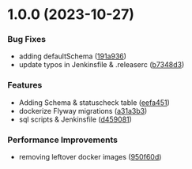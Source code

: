 # 1.0.0 (2023-10-27)


### Bug Fixes

* adding defaultSchema ([191a936](https://github.com/csye7125-fall2023-group05/webapp-db/commit/191a9365c1614c2af5ba22f8c38dfe155f28f807))
* update typos in Jenkinsfile & .releaserc ([b7348d3](https://github.com/csye7125-fall2023-group05/webapp-db/commit/b7348d31353783dc36548885bd99f78d09937c9d))


### Features

* Adding Schema & statuscheck table ([eefa451](https://github.com/csye7125-fall2023-group05/webapp-db/commit/eefa451457118a773e69b056bd3a7df38c7b315e))
* dockerize Flyway migrations ([a31a3b3](https://github.com/csye7125-fall2023-group05/webapp-db/commit/a31a3b322f0fe4df88484179ccbcef2a8722f225))
* sql scripts & Jenkinsfile ([d459081](https://github.com/csye7125-fall2023-group05/webapp-db/commit/d459081d803f6c7f608ec19979b3b2800966d1b1))


### Performance Improvements

* removing leftover docker images ([950f60d](https://github.com/csye7125-fall2023-group05/webapp-db/commit/950f60d164d6edce3c895987806f2f2a3b4262ec))
